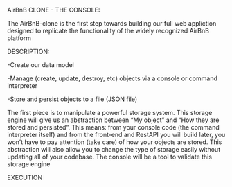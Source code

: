 AirBnB CLONE - THE CONSOLE:

The AirBnB-clone is the first step towards building our full web appliction designed to replicate the functionality of the widely recognized AirBnB platform




DESCRIPTION:

-Create our data model

-Manage (create, update, destroy, etc) objects via a console or command interpreter

-Store and persist objects to a file (JSON file)

The first piece is to manipulate a powerful storage system. This storage engine will give us an abstraction between “My object” and “How they are stored and persisted”. This means: from your console code (the command interpreter itself) and from the front-end and RestAPI you will build later, you won’t have to pay attention (take care) of how your objects are stored.
This abstraction will also allow you to change the type of storage easily without updating all of your codebase.
The console will be a tool to validate this storage engine




EXECUTION
